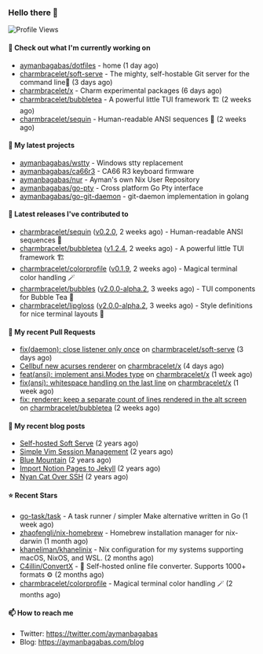 ### Hello there 👋

![Profile Views](https://komarev.com/ghpvc/?username=aymanbagabas&label=PROFILE+VIEWS)

#### 👷 Check out what I'm currently working on

- [aymanbagabas/dotfiles](https://github.com/aymanbagabas/dotfiles) - home (1 day ago)
- [charmbracelet/soft-serve](https://github.com/charmbracelet/soft-serve) - The mighty, self-hostable Git server for the command line🍦 (3 days ago)
- [charmbracelet/x](https://github.com/charmbracelet/x) - Charm experimental packages (6 days ago)
- [charmbracelet/bubbletea](https://github.com/charmbracelet/bubbletea) - A powerful little TUI framework 🏗 (2 weeks ago)
- [charmbracelet/sequin](https://github.com/charmbracelet/sequin) - Human-readable ANSI sequences 🪩 (2 weeks ago)

#### 🌱 My latest projects

- [aymanbagabas/wstty](https://github.com/aymanbagabas/wstty) - Windows stty replacement
- [aymanbagabas/ca66r3](https://github.com/aymanbagabas/ca66r3) - CA66 R3 keyboard firmware
- [aymanbagabas/nur](https://github.com/aymanbagabas/nur) - Ayman&#39;s own Nix User Repository
- [aymanbagabas/go-pty](https://github.com/aymanbagabas/go-pty) - Cross platform Go Pty interface
- [aymanbagabas/go-git-daemon](https://github.com/aymanbagabas/go-git-daemon) - git-daemon implementation in golang

#### 🔭 Latest releases I've contributed to

- [charmbracelet/sequin](https://github.com/charmbracelet/sequin) ([v0.2.0](https://github.com/charmbracelet/sequin/releases/tag/v0.2.0), 2 weeks ago) - Human-readable ANSI sequences 🪩
- [charmbracelet/bubbletea](https://github.com/charmbracelet/bubbletea) ([v1.2.4](https://github.com/charmbracelet/bubbletea/releases/tag/v1.2.4), 2 weeks ago) - A powerful little TUI framework 🏗
- [charmbracelet/colorprofile](https://github.com/charmbracelet/colorprofile) ([v0.1.9](https://github.com/charmbracelet/colorprofile/releases/tag/v0.1.9), 2 weeks ago) - Magical terminal color handling 🪄
- [charmbracelet/bubbles](https://github.com/charmbracelet/bubbles) ([v2.0.0-alpha.2](https://github.com/charmbracelet/bubbles/releases/tag/v2.0.0-alpha.2), 3 weeks ago) - TUI components for Bubble Tea 🫧
- [charmbracelet/lipgloss](https://github.com/charmbracelet/lipgloss) ([v2.0.0-alpha.2](https://github.com/charmbracelet/lipgloss/releases/tag/v2.0.0-alpha.2), 3 weeks ago) - Style definitions for nice terminal layouts 👄

#### 🔨 My recent Pull Requests

- [fix(daemon): close listener only once](https://github.com/charmbracelet/soft-serve/pull/615) on [charmbracelet/soft-serve](https://github.com/charmbracelet/soft-serve) (3 days ago)
- [Cellbuf new acurses renderer](https://github.com/charmbracelet/x/pull/299) on [charmbracelet/x](https://github.com/charmbracelet/x) (4 days ago)
- [feat(ansi): implement ansi.Modes type](https://github.com/charmbracelet/x/pull/288) on [charmbracelet/x](https://github.com/charmbracelet/x) (1 week ago)
- [fix(ansi): whitespace handling on the last line](https://github.com/charmbracelet/x/pull/287) on [charmbracelet/x](https://github.com/charmbracelet/x) (1 week ago)
- [fix: renderer: keep a separate count of lines rendered in the alt screen ](https://github.com/charmbracelet/bubbletea/pull/1251) on [charmbracelet/bubbletea](https://github.com/charmbracelet/bubbletea) (2 weeks ago)

#### 📜 My recent blog posts

- [Self-hosted Soft Serve](https://aymanbagabas.com/blog/2023/04/28/self-hosted-soft-serve.html) (2 years ago)
- [Simple Vim Session Management](https://aymanbagabas.com/blog/2023/04/13/simple-vim-session-management.html) (2 years ago)
- [Blue Mountain](https://aymanbagabas.com/blog/2022/06/02/blue-mountain.html) (2 years ago)
- [Import Notion Pages to Jekyll](https://aymanbagabas.com/blog/2022/03/29/import-notion-pages-to-jekyll.html) (2 years ago)
- [Nyan Cat Over SSH](https://aymanbagabas.com/blog/2022/03/25/nyan-cat-over-ssh.html) (2 years ago)

#### ⭐ Recent Stars

- [go-task/task](https://github.com/go-task/task) - A task runner / simpler Make alternative written in Go (1 week ago)
- [zhaofengli/nix-homebrew](https://github.com/zhaofengli/nix-homebrew) - Homebrew installation manager for nix-darwin (1 month ago)
- [khaneliman/khanelinix](https://github.com/khaneliman/khanelinix) - Nix configuration for my systems supporting macOS, NixOS, and WSL.  (2 months ago)
- [C4illin/ConvertX](https://github.com/C4illin/ConvertX) - 💾 Self-hosted online file converter. Supports 1000&#43; formats ⚙️ (2 months ago)
- [charmbracelet/colorprofile](https://github.com/charmbracelet/colorprofile) - Magical terminal color handling 🪄 (2 months ago)

#### 📫 How to reach me

- Twitter: https://twitter.com/aymanbagabas
- Blog: https://aymanbagabas.com/blog
